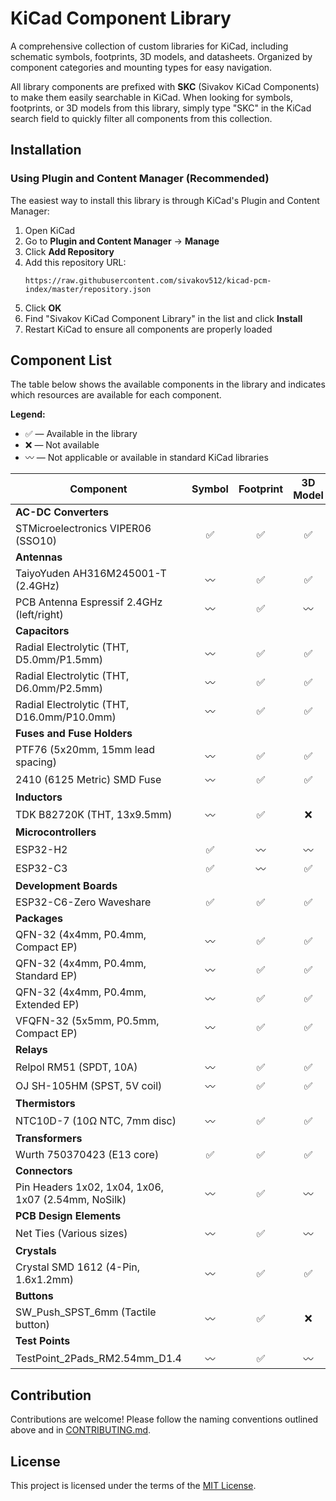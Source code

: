 # KiCad Component Library

A comprehensive collection of custom libraries for KiCad, including schematic symbols, footprints, 3D models, and datasheets. Organized by component categories and mounting types for easy navigation.

All library components are prefixed with **SKC** (Sivakov KiCad Components) to make them easily searchable in KiCad. When looking for symbols, footprints, or 3D models from this library, simply type "SKC" in the KiCad search field to quickly filter all components from this collection.

## Installation

### Using Plugin and Content Manager (Recommended)

The easiest way to install this library is through KiCad's Plugin and Content Manager:

1. Open KiCad
2. Go to **Plugin and Content Manager** → **Manage**
3. Click **Add Repository**
4. Add this repository URL:
   ```
   https://raw.githubusercontent.com/sivakov512/kicad-pcm-index/master/repository.json
   ```
5. Click **OK**
6. Find "Sivakov KiCad Component Library" in the list and click **Install**
7. Restart KiCad to ensure all components are properly loaded

## Component List

The table below shows the available components in the library and indicates which resources are available for each component.

**Legend:**
- ✅ — Available in the library
- ❌ — Not available
- 〰️ — Not applicable or available in standard KiCad libraries

| Component | Symbol | Footprint | 3D Model | Datasheet |
|-----------|:------:|:---------:|:--------:|:---------:|
| **AC-DC Converters** |
| STMicroelectronics VIPER06 (SSO10) | ✅ | ✅ | ✅ | ✅ |
| **Antennas** |
| TaiyoYuden AH316M245001-T (2.4GHz) | 〰️ | ✅ | ✅ | ✅ |
| PCB Antenna Espressif 2.4GHz (left/right) | 〰️ | ✅ | 〰️ | 〰️ |
| **Capacitors** |
| Radial Electrolytic (THT, D5.0mm/P1.5mm) | 〰️ | ✅ | ✅ | ❌ |
| Radial Electrolytic (THT, D6.0mm/P2.5mm) | 〰️ | ✅ | ✅ | ❌ |
| Radial Electrolytic (THT, D16.0mm/P10.0mm) | 〰️ | ✅ | ✅ | ❌ |
| **Fuses and Fuse Holders** |
| PTF76 (5x20mm, 15mm lead spacing) | 〰️ | ✅ | ✅ | ❌ |
| 2410 (6125 Metric) SMD Fuse | 〰️ | ✅ | ✅ | ❌ |
| **Inductors** |
| TDK B82720K (THT, 13x9.5mm) | 〰️ | ✅ | ❌ | ✅ |
| **Microcontrollers** |
| ESP32-H2 | ✅ | 〰️ | 〰️ | ✅ |
| ESP32-C3 | ✅ | 〰️ | ✅ | ✅ |
| **Development Boards** |
| ESP32-C6-Zero Waveshare | ✅ | ✅ | ✅ | ✅ |
| **Packages** |
| QFN-32 (4x4mm, P0.4mm, Compact EP) | 〰️ | ✅ | ✅ | 〰️ |
| QFN-32 (4x4mm, P0.4mm, Standard EP) | 〰️ | ✅ | ✅ | 〰️ |
| QFN-32 (4x4mm, P0.4mm, Extended EP) | 〰️ | ✅ | ✅ | 〰️ |
| VFQFN-32 (5x5mm, P0.5mm, Compact EP) | 〰️ | ✅ | ✅ | 〰️ |
| **Relays** |
| Relpol RM51 (SPDT, 10A) | 〰️ | ✅ | ✅ | ✅ |
| OJ SH-105HM (SPST, 5V coil) | 〰️ | ✅ | ✅ | ✅ |
| **Thermistors** |
| NTC10D-7 (10Ω NTC, 7mm disc) | 〰️ | ✅ | ✅ | ❌ |
| **Transformers** |
| Wurth 750370423 (E13 core) | ✅ | ✅ | ✅ | ✅ |
| **Connectors** |
| Pin Headers 1x02, 1x04, 1x06, 1x07 (2.54mm, NoSilk) | 〰️ | ✅ | 〰️ | 〰️ |
| **PCB Design Elements** |
| Net Ties (Various sizes) | 〰️ | ✅ | 〰️ | 〰️ |
| **Crystals** |
| Crystal SMD 1612 (4-Pin, 1.6x1.2mm) | 〰️ | ✅ | ✅ | 〰️ |
| **Buttons** |
| SW_Push_SPST_6mm (Tactile button) | 〰️ | ✅ | ❌ | 〰️ |
| **Test Points** |
| TestPoint_2Pads_RM2.54mm_D1.4 | 〰️ | ✅ | 〰️ | 〰️ |


## Contribution

Contributions are welcome! Please follow the naming conventions outlined above and in [CONTRIBUTING.md](./CONTRIBUTING.md).

## License

This project is licensed under the terms of the [MIT License](./LICENSE).
